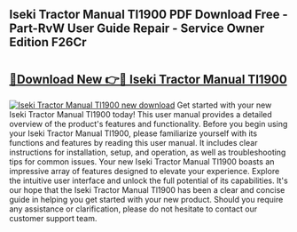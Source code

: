 ## Iseki Tractor Manual Tl1900 PDF Download Free - Part-RvW User Guide Repair - Service Owner Edition F26Cr

# <h2><a href="http://bc53123.oget.top/?id=Iseki+Tractor+Manual+Tl1900">🔗Download New 👉🔴 Iseki Tractor Manual Tl1900</a></h2>

[![Iseki Tractor Manual Tl1900 new download](https://i.imgur.com/5g1atiW.png)](http://bc53123.oget.top/?id=Iseki+Tractor+Manual+Tl1900)
Get started with your new Iseki Tractor Manual Tl1900 today! This user manual provides a detailed overview of the product's features and functionality. Before you begin using your Iseki Tractor Manual Tl1900, please familiarize yourself with its functions and features by reading this user manual. It includes clear instructions for installation, setup, and operation, as well as troubleshooting tips for common issues. Your new Iseki Tractor Manual Tl1900 boasts an impressive array of features designed to elevate your experience. Explore the intuitive user interface and unlock the full potential of its capabilities. It's our hope that the Iseki Tractor Manual Tl1900 has been a clear and concise guide in helping you get started with your new product. Should you require any assistance or clarification, please do not hesitate to contact our customer support team.
